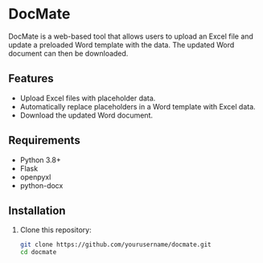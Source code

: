 # DocMate

DocMate is a web-based tool that allows users to upload an Excel file and update a preloaded Word template with the data. The updated Word document can then be downloaded.

## Features
- Upload Excel files with placeholder data.
- Automatically replace placeholders in a Word template with Excel data.
- Download the updated Word document.

## Requirements
- Python 3.8+
- Flask
- openpyxl
- python-docx

## Installation
1. Clone this repository:
   ```bash
   git clone https://github.com/yourusername/docmate.git
   cd docmate
